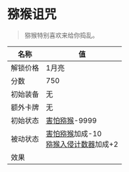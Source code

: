 # 猕猴诅咒  
> 猕猴特别喜欢来给你捣乱。  
  
名称  |  值  
----  |  ----  
解锁价格  |  1月亮  
分数  |  750  
初始装备  |  无  
额外卡牌  |  无  
初始状态  |  [害怕猕猴](MacaqueFear.md)-9999  
被动状态  |  [害怕猕猴](MacaqueFear.md)加成-10<br>[猕猴入侵计数器](MacaqueRaidCounter.md)加成+2  
效果  |    
